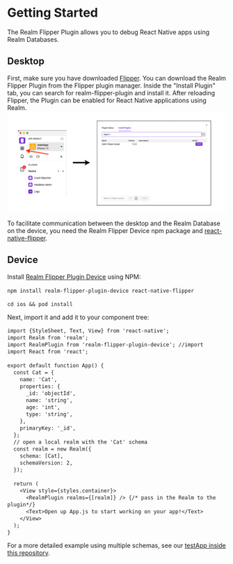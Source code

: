 # Getting Started
The Realm Flipper Plugin allows you to debug React Native apps using Realm Databases. 

## Desktop
First, make sure you have downloaded [Flipper](https://fbflipper.com/). You can download the Realm Flipper Plugin from the Flipper plugin manager. Inside the "Install Plugin" tab, you can search for realm-flipper-plugin and install it. After reloading Flipper, the Plugin can be enabled for React Native applications using Realm. 
![Installing the Realm Flipper Plugin](./InstallingFlipperPlugin.png "Installing the Realm Flipper Plugin")

To facilitate communication between the desktop and the Realm Database on the device, you need the Realm Flipper Device npm package and [react-native-flipper](https://www.npmjs.com/package/react-native-flipper).
## Device
Install [Realm Flipper Plugin Device](https://www.npmjs.com/package/realm-flipper-plugin-device) using NPM:

`npm install realm-flipper-plugin-device react-native-flipper`

`cd ios && pod install`

Next, import it and add it to your component tree:

```tsx
import {StyleSheet, Text, View} from 'react-native';
import Realm from 'realm';
import RealmPlugin from 'realm-flipper-plugin-device'; //import
import React from 'react';

export default function App() {
  const Cat = {
    name: 'Cat',
    properties: {
      _id: 'objectId',
      name: 'string',
      age: 'int',
      type: 'string',
    },
    primaryKey: '_id',
  };
  // open a local realm with the 'Cat' schema
  const realm = new Realm({
    schema: [Cat],
    schemaVersion: 2,
  });

  return (    
    <View style={styles.container}>
      <RealmPlugin realms={[realm]} /> {/* pass in the Realm to the plugin*/}
      <Text>Open up App.js to start working on your app!</Text>
    </View>
  );
}
```


For a more detailed example using multiple schemas, see our [testApp inside this repository](https://github.com/realm/realm-flipper-plugin/blob/main/testApp/App.tsx).
